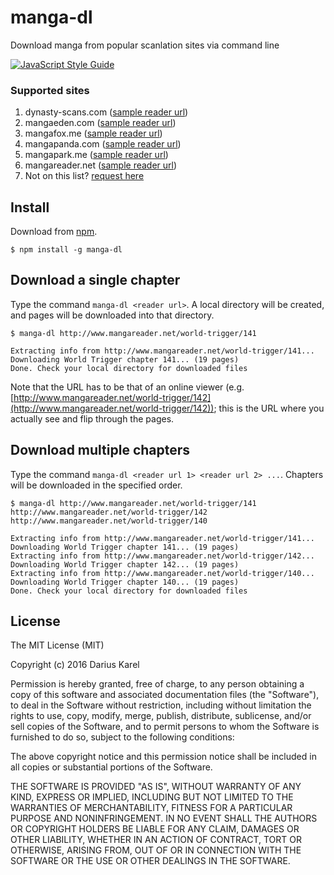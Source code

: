 # manga-dl

Download manga from popular scanlation sites via command line

[![JavaScript Style Guide](https://img.shields.io/badge/code%20style-standard-brightgreen.svg)](http://standardjs.com/)

### Supported sites

1. dynasty-scans.com ([sample reader url](http://dynasty-scans.com/chapters/girls_monochrome_ch01#3))
2. mangaeden.com ([sample reader url](http://www.mangaeden.com/en/en-manga/shingeki-no-kyojin/6/1/))
3. mangafox.me ([sample reader url](http://mangafox.me/manga/tonari_no_kashiwagi_san/v07/c072/1.html))
4. mangapanda.com ([sample reader url](http://www.mangapanda.com/kyou-no-yuiko-san/8/2))
5. mangapark.me ([sample reader url](http://mangapark.me/manga/umineko-no-naku-koro-ni-tsubasa/s5/c5/1))
6. mangareader.net ([sample reader url](http://www.mangareader.net/world-trigger/141))
7. Not on this list? [request here](https://github.com/dikarel/manga-dl/issues)

## Install

Download from [npm](http://www.npmjs.com/package/manga-dl).

    $ npm install -g manga-dl

## Download a single chapter

Type the command `manga-dl <reader url>`. A local directory will be created, and pages will be downloaded into that directory.

    $ manga-dl http://www.mangareader.net/world-trigger/141

    Extracting info from http://www.mangareader.net/world-trigger/141...
    Downloading World Trigger chapter 141... (19 pages)
    Done. Check your local directory for downloaded files

Note that the URL has to be that of an online viewer (e.g. [http://www.mangareader.net/world-trigger/142](http://www.mangareader.net/world-trigger/142)); this is the URL where you actually see and flip through the pages.

## Download multiple chapters

Type the command `manga-dl <reader url 1> <reader url 2> ...`. Chapters will be downloaded in the specified order.

    $ manga-dl http://www.mangareader.net/world-trigger/141 http://www.mangareader.net/world-trigger/142 http://www.mangareader.net/world-trigger/140

    Extracting info from http://www.mangareader.net/world-trigger/141...
    Downloading World Trigger chapter 141... (19 pages)
    Extracting info from http://www.mangareader.net/world-trigger/142...
    Downloading World Trigger chapter 142... (19 pages)
    Extracting info from http://www.mangareader.net/world-trigger/140...
    Downloading World Trigger chapter 140... (19 pages)
    Done. Check your local directory for downloaded files

## License

The MIT License (MIT)

Copyright (c) 2016 Darius Karel

Permission is hereby granted, free of charge, to any person obtaining a copy of this software and associated documentation files (the "Software"), to deal in the Software without restriction, including without limitation the rights to use, copy, modify, merge, publish, distribute, sublicense, and/or sell copies of the Software, and to permit persons to whom the Software is furnished to do so, subject to the following conditions:

The above copyright notice and this permission notice shall be included in all copies or substantial portions of the Software.

THE SOFTWARE IS PROVIDED "AS IS", WITHOUT WARRANTY OF ANY KIND, EXPRESS OR IMPLIED, INCLUDING BUT NOT LIMITED TO THE WARRANTIES OF MERCHANTABILITY, FITNESS FOR A PARTICULAR PURPOSE AND NONINFRINGEMENT. IN NO EVENT SHALL THE AUTHORS OR COPYRIGHT HOLDERS BE LIABLE FOR ANY CLAIM, DAMAGES OR OTHER LIABILITY, WHETHER IN AN ACTION OF CONTRACT, TORT OR OTHERWISE, ARISING FROM, OUT OF OR IN CONNECTION WITH THE SOFTWARE OR THE USE OR OTHER DEALINGS IN THE SOFTWARE.
